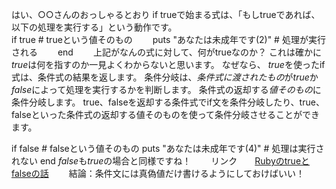 はい、○○さんのおっしゃるとおり  if trueで始まる式は、「もしtrueであれば、以下の処理を実行する」という動作です。  
if true # trueという値そのもの　　
  puts "あなたは未成年です(2)" # 処理が実行される　　
end　　
上記がなんの式に対して、何がtrueなのか？
これは確かに*true*は何を指すのか一見よくわからないと思います。
なぜなら、 *true*を使ったif 式は、条件式の結果を返します。
条件分岐は、*条件式に渡されたもの*が*true*か*false*によって処理を実行するかを判断します。
条件式の返却する*値そのもの*に条件分岐します。
true、falseを返却する条件式でif文を条件分岐したり、true、falseといった条件式の返却する値そのものを使って条件分岐させることができます。

if false # falseという値そのもの
  puts "あなたは未成年です(4)" # 処理は実行されない
end
*false*も*true*の場合と同様ですね！　　
リンク　　[Rubyのtrueとfalseの話](https://qiita.com/rotelstift/items/70461f35c0d691e7b246)　　
結論：条件文には真偽値だけ書けるようにしておけばいい！　　
